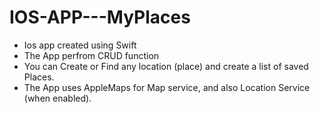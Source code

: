 # IOS-APP---MyPlaces
- Ios app created using Swift
- The App perfrom CRUD function
- You can Create or Find any location (place) and create a list of saved Places.
- The App uses AppleMaps for Map service, and also Location Service (when enabled).
